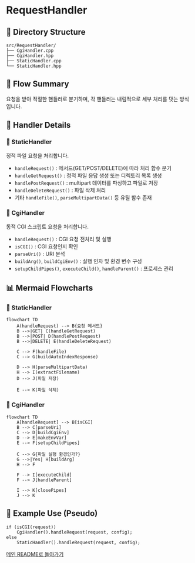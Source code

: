 # RequestHandler
 
 ## 📂 Directory Structure
 
 ```
 src/RequestHandler/
 ├── CgiHandler.cpp
 ├── CgiHandler.hpp
 ├── StaticHandler.cpp
 └── StaticHandler.hpp
 ```
 ## 🔄 Flow Summary
 
 요청을 받아 적절한 핸들러로 분기하며, 각 핸들러는 내림적으로 세부 처리를 댓는 방식입니다.
 
 
 ## 📌 Handler Details
 
 ### 📁 StaticHandler
 
 정적 파일 요청을 처리합니다.
 
 - `handleRequest()` : 메서드(GET/POST/DELETE)에 따라 처리 함수 분기
 - `handleGetRequest()` : 정적 파일 응답 생성 또는 디렉토리 목록 생성
 - `handlePostRequest()` : multipart 데이터를 파싱하고 파일로 저장
 - `handleDeleteRequest()` : 파일 삭제 처리
 - 기타 `handleFile()`, `parseMultipartData()` 등 유틸 함수 존재
 
 ### 🧪 CgiHandler
 
 동적 CGI 스크립트 요청을 처리합니다.
 
 - `handleRequest()` : CGI 요청 전처리 및 실행
 - `isCGI()` : CGI 요청인지 확인
 - `parseUri()` : URI 분석
 - `buildArg()`, `buildCgiEnv()` : 실행 인자 및 환경 변수 구성
 - `setupChildPipes()`, `executeChild()`, `handleParent()` : 프로세스 관리
 
 
 ## 📊 Mermaid Flowcharts
 
 ### 📁 StaticHandler
 
 ```mermaid
 flowchart TD
     A(handleRequest) --> B{요청 메서드}
     B -->|GET| C(handleGetRequest)
     B -->|POST| D(handlePostRequest)
     B -->|DELETE| E(handleDeleteRequest)
 
     C --> F(handleFile)
     C --> G(buildAutoIndexResponse)
 
     D --> H(parseMultipartData)
     H --> I(extractFilename)
     D --> J(파일 저장)
 
     E --> K(파일 삭제)
 
 ```
 
 ### 🧪 CgiHandler
 
 ```mermaid
 flowchart TD
     A[handleRequest] --> B[isCGI]
     B --> C[parseUri]
     C --> D[buildCgiEnv]
     D --> E[makeEnvVar]
     E --> F[setupChildPipes]
 
     C --> G{파일 실행 환경인가?}
     G -->|Yes| H[buildArg]
     H --> F
 
     F --> I[executeChild]
     F --> J[handleParent]
     
     I --> K[closePipes]
     J --> K
 
 ```
 
 
 ## 📝 Example Use (Pseudo)
 
 ```
 if (isCGI(request))
     CgiHandler().handleRequest(request, config);
 else
     StaticHandler().handleRequest(request, config);
 ```
 
 [메인 README로 돌아가기](../../README.md)